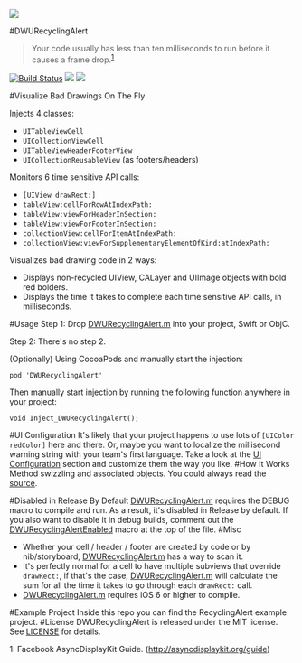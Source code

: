 ![][demo]

#DWURecyclingAlert
> Your code usually has less than ten milliseconds to run before it causes a frame drop.<sup>[1](#myfootnote1)</sup>
>

[![Build Status](https://travis-ci.org/diwu/DWURecyclingAlert.svg?branch=master)](https://travis-ci.org/diwu/DWURecyclingAlert)
[![](https://img.shields.io/badge/license-MIT-blue.svg)][license]
[![](https://img.shields.io/badge/swift-compatible-orange.svg)][project]

#Visualize Bad Drawings On The Fly

Injects 4 classes:
 
 * `UITableViewCell`
 * `UICollectionViewCell`
 * `UITableViewHeaderFooterView`
 * `UICollectionReusableView` (as footers/headers)
 
Monitors 6 time sensitive API calls:

 * `[UIView drawRect:]`
 * `tableView:cellForRowAtIndexPath:`
 * `tableView:viewForHeaderInSection:`
 * `tableView:viewForFooterInSection:`
 * `collectionView:cellForItemAtIndexPath:`
 * `collectionView:viewForSupplementaryElementOfKind:atIndexPath:`

Visualizes bad drawing code in 2 ways:

* Displays non-recycled UIView, CALayer and UIImage objects with bold red bolders.
* Displays the time it takes to complete each time sensitive API calls, in milliseconds.

#Usage
Step 1: Drop [DWURecyclingAlert.m][code] into your project, Swift or ObjC.

Step 2: There's no step 2. 

(Optionally) Using CocoaPods and manually start the injection:

`pod 'DWURecyclingAlert'` 

Then manually start injection by running the following function anywhere in your project:

`void Inject_DWURecyclingAlert();`

#UI Configuration
It's likely that your project happens to use lots of `[UIColor redColor]` here and there. Or, maybe you want to localize the millisecond warning string with your team's first language. Take a look at the [UI Configuration][code_line_39] section and customize them the way you like.
#How It Works
Method swizzling and associated objects. You could always read the [source][code].

#Disabled in Release By Default
[DWURecyclingAlert.m][code] requires the DEBUG macro to compile and run. As a result, it's disabled in Release by default. If you also want to disable it in debug builds, comment out the [DWURecyclingAlertEnabled][code_line_23] macro at the top of the file.
#Misc
* Whether your cell / header / footer are created by code or by nib/storyboard, [DWURecyclingAlert.m][code] has a way to scan it.
* It's perfectly normal for a cell to have multiple subviews that override `drawRect:`, if that's the case, [DWURecyclingAlert.m][code] will calculate the sum for all the time it takes to go through each `drawRect:` call.
* [DWURecyclingAlert.m][code] requires iOS 6 or higher to compile.

#Example Project
Inside this repo you can find the RecyclingAlert example project. 
#License
DWURecyclingAlert is released under the MIT license. See [LICENSE][license] for details.

[code]: ./RecyclingAlert/DWURecyclingAlert/DWURecyclingAlert.m
[code_line_23]: ./RecyclingAlert/DWURecyclingAlert/DWURecyclingAlert.m#L23
[code_line_39]: ./RecyclingAlert/DWURecyclingAlert/DWURecyclingAlert.m#L39
[project]: https://github.com/diwu/DWURecyclingAlert
[demo]: https://raw.githubusercontent.com/diwu/ui-markdown-store/master/demo_11.png
[license]: ./LICENSE
<a name="myfootnote1">1</a>: Facebook AsyncDisplayKit Guide. (http://asyncdisplaykit.org/guide)